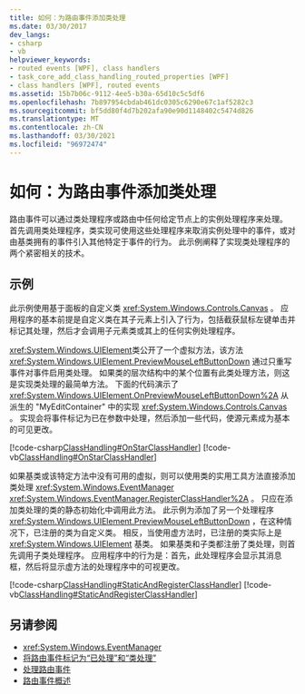 ```yaml
---
title: 如何：为路由事件添加类处理
ms.date: 03/30/2017
dev_langs:
- csharp
- vb
helpviewer_keywords:
- routed events [WPF], class handlers
- task_core_add_class_handling_routed_properties [WPF]
- class handlers [WPF], routed events
ms.assetid: 15b7b06c-9112-4ee5-b30a-65d10c5c5df6
ms.openlocfilehash: 7b897954cbdab461dc0305c6290e67c1af5282c3
ms.sourcegitcommit: bf5dd80f4d7b202afa90e90d1148402c5474d826
ms.translationtype: MT
ms.contentlocale: zh-CN
ms.lasthandoff: 03/30/2021
ms.locfileid: "96972474"
---
```

# <a name="how-to-add-class-handling-for-a-routed-event"></a>如何：为路由事件添加类处理
路由事件可以通过类处理程序或路由中任何给定节点上的实例处理程序来处理。 首先调用类处理程序，类实现可使用这些处理程序来取消实例处理中的事件，或对由基类拥有的事件引入其他特定于事件的行为。 此示例阐释了实现类处理程序的两个紧密相关的技术。  
  
## <a name="example"></a>示例  
 此示例使用基于面板的自定义类 <xref:System.Windows.Controls.Canvas> 。 应用程序的基本前提是自定义类在其子元素上引入了行为，包括截获鼠标左键单击并标记其处理，然后才会调用子元素类或其上的任何实例处理程序。  
  
 <xref:System.Windows.UIElement>类公开了一个虚拟方法，该方法 <xref:System.Windows.UIElement.PreviewMouseLeftButtonDown> 通过只重写事件对事件启用类处理。 如果类的层次结构中的某个位置有此类处理方法，则这是实现类处理的最简单方法。 下面的代码演示了 <xref:System.Windows.UIElement.OnPreviewMouseLeftButtonDown%2A> 从派生的 "MyEditContainer" 中的实现 <xref:System.Windows.Controls.Canvas> 。 实现会将事件标记为已在参数中处理，然后添加一些代码，使源元素成为基本的可见更改。  
  
 [!code-csharp[ClassHandling#OnStarClassHandler](~/samples/snippets/csharp/VS_Snippets_Wpf/ClassHandling/CSharp/SDKSampleLibrary/class1.cs#onstarclasshandler)]
 [!code-vb[ClassHandling#OnStarClassHandler](~/samples/snippets/visualbasic/VS_Snippets_Wpf/ClassHandling/visualbasic/sdksamplelibrary/class1.vb#onstarclasshandler)]  
  
 如果基类或该特定方法中没有可用的虚拟，则可以使用类的实用工具方法直接添加类处理 <xref:System.Windows.EventManager> <xref:System.Windows.EventManager.RegisterClassHandler%2A> 。 只应在添加类处理的类的静态初始化中调用此方法。 此示例为添加了另一个处理程序 <xref:System.Windows.UIElement.PreviewMouseLeftButtonDown> ，在这种情况下，已注册的类为自定义类。 相反，当使用虚方法时，已注册的类实际上是 <xref:System.Windows.UIElement> 基类。 如果基类和子类都注册了类处理，则首先调用子类处理程序。 应用程序中的行为是：首先，此处理程序会显示其消息框，然后将显示虚方法的处理程序中的可视更改。  
  
 [!code-csharp[ClassHandling#StaticAndRegisterClassHandler](~/samples/snippets/csharp/VS_Snippets_Wpf/ClassHandling/CSharp/SDKSampleLibrary/class1.cs#staticandregisterclasshandler)]
 [!code-vb[ClassHandling#StaticAndRegisterClassHandler](~/samples/snippets/visualbasic/VS_Snippets_Wpf/ClassHandling/visualbasic/sdksamplelibrary/class1.vb#staticandregisterclasshandler)]  
  
## <a name="see-also"></a>另请参阅

- <xref:System.Windows.EventManager>
- [将路由事件标记为“已处理”和“类处理”](marking-routed-events-as-handled-and-class-handling.md)
- [处理路由事件](how-to-handle-a-routed-event.md)
- [路由事件概述](routed-events-overview.md)
